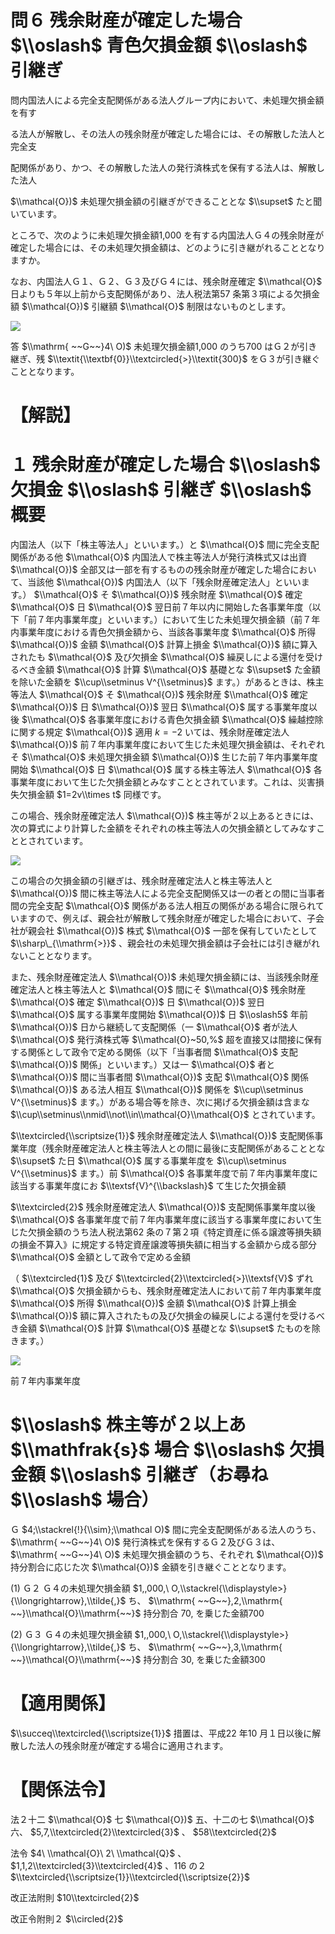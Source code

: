 # 問６ 残余財産が確定した場合 $\\oslash$ 青色欠損金額 $\\oslash$ 引継ぎ

問内国法人による完全支配関係がある法人グループ内において、未処理欠損金額を有す

る法人が解散し、その法人の残余財産が確定した場合には、その解散した法人と完全支

配関係があり、かつ、その解散した法人の発行済株式を保有する法人は、解散した法人

$\\mathcal{O})$ 未処理欠損金額の引継ぎができることとな $\\supset$ たと聞いています。

ところで、次のように未処理欠損金額1,000 を有する内国法人Ｇ４の残余財産が確定した場合には、その未処理欠損金額は、どのように引き継がれることとなりますか。

なお、内国法人Ｇ１、Ｇ２、Ｇ３及びＧ４には、残余財産確定 $\\mathcal{O}$ 日よりも５年以上前から支配関係があり、法人税法第57 条第３項による欠損金額 $\\mathcal{O})$ 引継額 $\\mathcal{O}$ 制限はないものとします。

![](https://www.nta.go.jp/tmp/1687d961-679e-40e4-a770-d6807211b2a7/images/c86a8a758bc3b7075caf91158ad19b92f3358474def52fb5a20d67d7e639d2f5.jpg)

答 $\\mathrm{ ~~G~~}4\ O)$ 未処理欠損金額1,000 のうち700 はＧ２が引き継ぎ、残 $\\textit{\\textbf{0}}\\textcircled{>}\\textit{300}$ をＧ３が引き継ぐこととなります。

# 【解説】

# １ 残余財産が確定した場合 $\\oslash$ 欠損金 $\\oslash$ 引継ぎ $\\oslash$ 概要

内国法人（以下「株主等法人」といいます。）と $\\mathcal{O}$ 間に完全支配関係がある他 $\\mathcal{O}$ 内国法人で株主等法人が発行済株式又は出資 $\\mathcal{O})$ 全部又は一部を有するものの残余財産が確定した場合において、当該他 $\\mathcal{O})$ 内国法人（以下「残余財産確定法人」といいます。） $\\mathcal{O}$ そ $\\mathcal{O})$ 残余財産 $\\mathcal{O}$ 確定 $\\mathcal{O}$ 日 $\\mathcal{O}$ 翌日前７年以内に開始した各事業年度（以下「前７年内事業年度」といいます。）において生じた未処理欠損金額（前７年内事業年度における青色欠損金額から、当該各事業年度 $\\mathcal{O}$ 所得 $\\mathcal{O})$ 金額 $\\mathcal{O}$ 計算上損金 $\\mathcal{O})$ 額に算入されたも $\\mathcal{O}$ 及び欠損金 $\\mathcal{O}$ 繰戻しによる還付を受けるべき金額 $\\mathcal{O}$ 計算 $\\mathcal{O}$ 基礎とな $\\supset$ た金額を除いた金額を $\\cup\\setminus V^{\\setminus}$ ます。）があるときは、株主等法人 $\\mathcal{O}$ そ $\\mathcal{O})$ 残余財産 $\\mathcal{O}$ 確定 $\\mathcal{O})$ 日 $\\mathcal{O})$ 翌日 $\\mathcal{O}$ 属する事業年度以後 $\\mathcal{O}$ 各事業年度における青色欠損金額 $\\mathcal{O}$ 繰越控除に関する規定 $\\mathcal{O})$ 適用 $k=-2$ いては、残余財産確定法人 $\\mathcal{O})$ 前７年内事業年度において生じた未処理欠損金額は、それぞれそ $\\mathcal{O}$ 未処理欠損金額 $\\mathcal{O})$ 生じた前７年内事業年度開始 $\\mathcal{O}$ 日 $\\mathcal{O}$ 属する株主等法人 $\\mathcal{O}$ 各事業年度において生じた欠損金額とみなすこととされています。これは、災害損失欠損金額 $1=2v\\times t$ 同様です。

この場合、残余財産確定法人 $\\mathcal{O})$ 株主等が２以上あるときには、次の算式により計算した金額をそれぞれの株主等法人の欠損金額としてみなすこととされています。

![](https://www.nta.go.jp/tmp/1687d961-679e-40e4-a770-d6807211b2a7/images/5ad8e78b3f6ba46cca2490caab71b31f2b704ef8c2a63f06db6fb68fd97a5dd8.jpg)

この場合の欠損金額の引継ぎは、残余財産確定法人と株主等法人と $\\mathcal{O})$ 間に株主等法人による完全支配関係又は一の者との間に当事者間の完全支配 $\\mathcal{O}$ 関係がある法人相互の関係がある場合に限られていますので、例えば、親会社が解散して残余財産が確定した場合において、子会社が親会社 $\\mathcal{O})$ 株式 $\\mathcal{O}$ 一部を保有していたとして $\\sharp\_{\\mathrm{>}}$ 、親会社の未処理欠損金額は子会社には引き継がれないこととなります。

また、残余財産確定法人 $\\mathcal{O})$ 未処理欠損金額には、当該残余財産確定法人と株主等法人と $\\mathcal{O}$ 間にそ $\\mathcal{O}$ 残余財産 $\\mathcal{O}$ 確定 $\\mathcal{O})$ 日 $\\mathcal{O})$ 翌日 $\\mathcal{O}$ 属する事業年度開始 $\\mathcal{O})$ 日 $\\oslash5$ 年前 $\\mathcal{O})$ 日から継続して支配関係（一 $\\mathcal{O}$ 者が法人 $\\mathcal{O}$ 発行済株式等 $\\mathcal{O}~50,%$ 超を直接又は間接に保有する関係として政令で定める関係（以下「当事者間 $\\mathcal{O}$ 支配 $\\mathcal{O})$ 関係」といいます。）又は一 $\\mathcal{O}$ 者と $\\mathcal{O})$ 間に当事者間 $\\mathcal{O})$ 支配 $\\mathcal{O}$ 関係 $\\mathcal{O})$ ある法人相互 $\\mathcal{O})$ 関係を $\\cup\\setminus V^{\\setminus}$ ます。）がある場合等を除き、次に掲げる欠損金額は含まな $\\cup\\setminus\\nmid\\not\\in\\mathcal{O}\\mathcal{O}$ とされています。

$\\textcircled{\\scriptsize{1}}$ 残余財産確定法人 $\\mathcal{O})$ 支配関係事業年度（残余財産確定法人と株主等法人との間に最後に支配関係があることとな $\\supset$ た日 $\\mathcal{O}$ 属する事業年度を $\\cup\\setminus V^{\\setminus}$ ます。）前 $\\mathcal{O}$ 各事業年度で前７年内事業年度に該当する事業年度にお $\\textsf{V}^{\\backslash}$ て生じた欠損金額

$\\textcircled{2}$ 残余財産確定法人 $\\mathcal{O})$ 支配関係事業年度以後 $\\mathcal{O}$ 各事業年度で前７年内事業年度に該当する事業年度において生じた欠損金額のうち法人税法第62 条の７第２項《特定資産に係る譲渡等損失額の損金不算入》に規定する特定資産譲渡等損失額に相当する金額から成る部分 $\\mathcal{O}$ 金額として政令で定める金額

（ $\\textcircled{1}$ 及び $\\textcircled{2}\\textcircled{>}\\textsf{V}$ ずれ $\\mathcal{O}$ 欠損金額からも、残余財産確定法人において前７年内事業年度 $\\mathcal{O}$ 所得 $\\mathcal{O})$ 金額 $\\mathcal{O}$ 計算上損金 $\\mathcal{O})$ 額に算入されたもの及び欠損金の繰戻しによる還付を受けるべき金額 $\\mathcal{O}$ 計算 $\\mathcal{O}$ 基礎とな $\\supset$ たものを除きます。）

![](https://www.nta.go.jp/tmp/1687d961-679e-40e4-a770-d6807211b2a7/images/2a8482227fa3ac973038f80e8b9e0cbc771682c0b1c224ecd1aa20c88ea686f6.jpg)

前７年内事業年度

# $\\oslash$ 株主等が２以上あ $\\mathfrak{s}$ 場合 $\\oslash$ 欠損金額 $\\oslash$ 引継ぎ（お尋ね $\\oslash$ 場合）

Ｇ $4;\\stackrel{!}{\\sim};\\mathcal O)$ 間に完全支配関係がある法人のうち、 $\\mathrm{ ~~G~~}4\ O)$ 発行済株式を保有するＧ２及びＧ３は、 $\\mathrm{ ~~G~~}4\ O)$ 未処理欠損金額のうち、それぞれ $\\mathcal{O})$ 持分割合に応じた次 $\\mathcal{O})$ 金額を引き継ぐこととなります。

(1) Ｇ２ Ｇ４の未処理欠損金額 $1,,000,\ O,\\stackrel{\\displaystyle>}{\\longrightarrow},\\tilde{,}$ ち、 $\\mathrm{ ~~G~~},2,\\mathrm{ ~~}\\mathcal{O}\\mathrm{~~}$ 持分割合 $70,%$ を乗じた金額700

(2) Ｇ３ Ｇ４の未処理欠損金額 $1,,000,\ O,\\stackrel{\\displaystyle>}{\\longrightarrow},\\tilde{,}$ ち、 $\\mathrm{ ~~G~~},3,\\mathrm{ ~~}\\mathcal{O}\\mathrm{~~}$ 持分割合 $30,%$ を乗じた金額300

# 【適用関係】

$\\succeq\\textcircled{\\scriptsize{1}}$ 措置は、平成22 年10 月１日以後に解散した法人の残余財産が確定する場合に適用されます。

# 【関係法令】

法２十二 $\\mathcal{O}$ 七 $\\mathcal{O})$ 五、十二の七 $\\mathcal{O}$ 六、 $5,7,\\textcircled{2}\\textcircled{3}$ 、 $58\\textcircled{2}$

法令 $4\ \\mathcal{O}\ 2\ \\mathcal{Q}$ 、 $1,1,2\\textcircled{3}\\textcircled{4}$ 、116 の２ $\\textcircled{\\scriptsize{1}}\\textcircled{\\scriptsize{2}}$

改正法附則 $10\\textcircled{2}$

改正令附則２ $\\circled{2}$